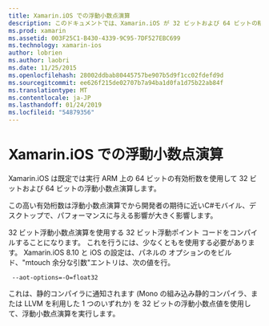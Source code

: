 ```yaml
---
title: Xamarin.iOS での浮動小数点演算
description: このドキュメントでは、Xamarin.iOS が 32 ビットおよび 64 ビットの精度の浮動小数点演算を処理する方法について説明し、パフォーマンスへの関連付けの影響について説明します。
ms.prod: xamarin
ms.assetid: 003F25C1-B430-4339-9C95-7DF527EBC699
ms.technology: xamarin-ios
author: lobrien
ms.author: laobri
ms.date: 11/25/2015
ms.openlocfilehash: 28002ddbab80445757be907b5d9f1cc02fdefd9d
ms.sourcegitcommit: ee626f215de02707b7a94ba1d0fa1d75b22ab84f
ms.translationtype: MT
ms.contentlocale: ja-JP
ms.lasthandoff: 01/24/2019
ms.locfileid: "54879356"
---
```

# <a name="floating-point-operations-in-xamarinios"></a>Xamarin.iOS での浮動小数点演算

Xamarin.iOS は既定では実行 ARM 上の 64 ビットの有効桁数を使用して 32 ビットおよび 64 ビットの浮動小数点演算します。  

この高い有効桁数は浮動小数点演算でから開発者の期待に近いC#モバイル、デスクトップで、パフォーマンスに与える影響が大きく影響します。

32 ビット浮動小数点演算を使用する 32 ビット浮動ポイント コードをコンパイルすることになります。  これを行うには、少なくともを使用する必要があります。 Xamarin.iOS 8.10 と iOS の設定は、パネルの オプションのをビルド、"mtouch 余分な引数"エントリは、次の値を行。

     --aot-options=-O=float32

これは、静的コンパイラに通知されます (Mono の組み込み静的コンパイラ、または LLVM を利用した 1 つのいずれか) を 32 ビットの浮動小数点値を使用して、浮動小数点演算を実行します。
